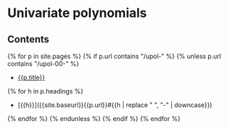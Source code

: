 ---
---

# Univariate polynomials

## Contents

{% for p in site.pages %}
{% if p.url contains "/upol-" %}
{% unless p.url contains "/upol-00-" %}

* [{{p.title}}]({{site.baseurl}}{{p.url}})

{% for h in p.headings %}

  * [{{h}}]({{site.baseurl}}{{p.url}}#{{h | replace " ", "-" | downcase}})

{% endfor %}
{% endunless %}
{% endif %}
{% endfor %}